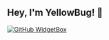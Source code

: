 ## Hey, I'm YellowBug! 👋
[![GitHub WidgetBox](https://github-widgetbox.vercel.app/api/profile?username=yellowbug7293&data=followers,repositories,stars,commits)](https://github.com/Jurredr/github-widgetbox)
